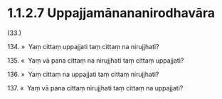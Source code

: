 # 1.1.2.7 Uppajjamānananirodhavāra

(33.)

134\. »  Yaṃ cittaṃ uppajjati taṃ cittaṃ na nirujjhati?

135\. «  Yaṃ vā pana cittaṃ na nirujjhati taṃ cittaṃ uppajjati?

136\. »  Yaṃ cittaṃ na uppajjati taṃ cittaṃ nirujjhati?

137\. «  Yaṃ vā pana cittaṃ nirujjhati taṃ cittaṃ na uppajjati?
